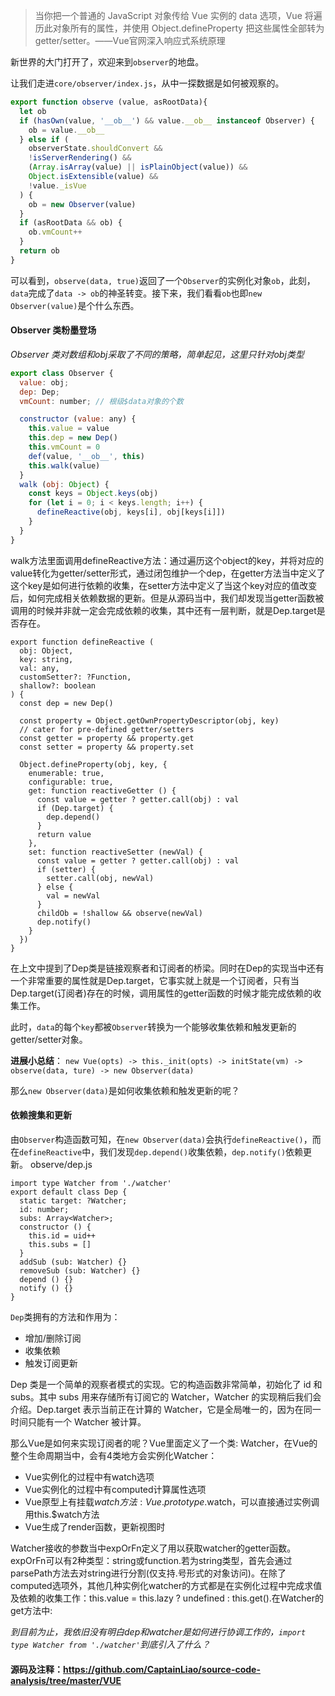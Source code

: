 >当你把一个普通的 JavaScript 对象传给 Vue 实例的 data 选项，Vue 将遍历此对象所有的属性，并使用 Object.defineProperty 把这些属性全部转为 getter/setter。——Vue官网深入响应式系统原理

新世界的大门打开了，欢迎来到`observer`的地盘。

让我们走进`core/observer/index.js`，从中一探数据是如何被观察的。
````js
export function observe (value, asRootData){
  let ob
  if (hasOwn(value, '__ob__') && value.__ob__ instanceof Observer) {
    ob = value.__ob__
  } else if (
    observerState.shouldConvert &&
    !isServerRendering() &&
    (Array.isArray(value) || isPlainObject(value)) &&
    Object.isExtensible(value) &&
    !value._isVue
  ) {
    ob = new Observer(value)
  }
  if (asRootData && ob) {
    ob.vmCount++
  }
  return ob
}
````
可以看到，`observe(data, true)`返回了一个`Observer`的实例化对象`ob`，此刻，`data`完成了`data -> ob`的神圣转变。接下来，我们看看`ob`也即`new Observer(value)`是个什么东西。

#### Observer 类粉墨登场
*Observer 类对数组和obj采取了不同的策略，简单起见，这里只针对obj类型*
````js
export class Observer {
  value: obj;
  dep: Dep;
  vmCount: number; // 根级$data对象的个数

  constructor (value: any) {
    this.value = value
    this.dep = new Dep()
    this.vmCount = 0
    def(value, '__ob__', this)
    this.walk(value)
  }
  walk (obj: Object) {
    const keys = Object.keys(obj)
    for (let i = 0; i < keys.length; i++) {
      defineReactive(obj, keys[i], obj[keys[i]])
    }
  }
}
````
walk方法里面调用defineReactive方法：通过遍历这个object的key，并将对应的value转化为getter/setter形式，通过闭包维护一个dep，在getter方法当中定义了这个key是如何进行依赖的收集，在setter方法中定义了当这个key对应的值改变后，如何完成相关依赖数据的更新。但是从源码当中，我们却发现当getter函数被调用的时候并非就一定会完成依赖的收集，其中还有一层判断，就是Dep.target是否存在。

````
export function defineReactive (
  obj: Object,
  key: string,
  val: any,
  customSetter?: ?Function,
  shallow?: boolean
) {
  const dep = new Dep()

  const property = Object.getOwnPropertyDescriptor(obj, key)
  // cater for pre-defined getter/setters
  const getter = property && property.get
  const setter = property && property.set

  Object.defineProperty(obj, key, {
    enumerable: true,
    configurable: true,
    get: function reactiveGetter () {
      const value = getter ? getter.call(obj) : val
      if (Dep.target) {
        dep.depend()
      }
      return value
    },
    set: function reactiveSetter (newVal) {
      const value = getter ? getter.call(obj) : val
      if (setter) {
        setter.call(obj, newVal)
      } else {
        val = newVal
      }
      childOb = !shallow && observe(newVal)
      dep.notify()
    }
  })
}
````
在上文中提到了Dep类是链接观察者和订阅者的桥梁。同时在Dep的实现当中还有一个非常重要的属性就是Dep.target，它事实就上就是一个订阅者，只有当Dep.target(订阅者)存在的时候，调用属性的getter函数的时候才能完成依赖的收集工作。

此时，`data`的每个`key`都被`Observer`转换为一个能够收集依赖和触发更新的getter/setter对象。

**进展小总结**：
`new Vue(opts) -> this._init(opts) -> initState(vm) -> observe(data, ture) -> new Observer(data)`

那么`new Observer(data)`是如何收集依赖和触发更新的呢？

#### 依赖搜集和更新

由`Observer`构造函数可知，在`new Observer(data)`会执行`defineReactive()`，而在`defineReactive`中，我们发现`dep.depend()`收集依赖，`dep.notify()`依赖更新。
observe/dep.js
````
import type Watcher from './watcher'
export default class Dep {
  static target: ?Watcher;
  id: number;
  subs: Array<Watcher>;
  constructor () {
    this.id = uid++
    this.subs = []
  }
  addSub (sub: Watcher) {}
  removeSub (sub: Watcher) {}
  depend () {}
  notify () {}
}
````
`Dep`类拥有的方法和作用为：
* 增加/删除订阅
* 收集依赖
* 触发订阅更新

Dep 类是一个简单的观察者模式的实现。它的构造函数非常简单，初始化了 id 和 subs。其中 subs 用来存储所有订阅它的 Watcher，Watcher 的实现稍后我们会介绍。Dep.target 表示当前正在计算的 Watcher，它是全局唯一的，因为在同一时间只能有一个 Watcher 被计算。

那么Vue是如何来实现订阅者的呢？Vue里面定义了一个类: Watcher，在Vue的整个生命周期当中，会有4类地方会实例化Watcher：

* Vue实例化的过程中有watch选项
* Vue实例化的过程中有computed计算属性选项
* Vue原型上有挂载$watch方法: Vue.prototype.$watch，可以直接通过实例调用this.$watch方法
* Vue生成了render函数，更新视图时


Watcher接收的参数当中expOrFn定义了用以获取watcher的getter函数。expOrFn可以有2种类型：string或function.若为string类型，首先会通过parsePath方法去对string进行分割(仅支持.号形式的对象访问)。在除了computed选项外，其他几种实例化watcher的方式都是在实例化过程中完成求值及依赖的收集工作：this.value = this.lazy ? undefined : this.get().在Watcher的get方法中:

*到目前为止，我依旧没有明白dep和watcher是如何进行协调工作的，`import type Watcher from './watcher'`到底引入了什么？*

#### 源码及注释：https://github.com/CaptainLiao/source-code-analysis/tree/master/VUE